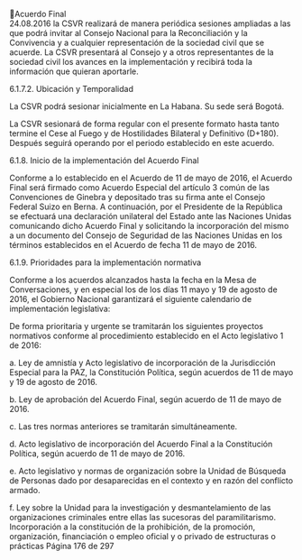 Acuerdo Final  
24.08.2016 
la CSVR realizará de manera periódica sesiones ampliadas a las que podrá invitar al Consejo Nacional para 
la Reconciliación y la Convivencia y a cualquier representación de la sociedad civil que se acuerde. La CSVR 
presentará al Consejo y a otros representantes de la sociedad civil los avances en la implementación y 
recibirá toda la información que quieran aportarle. 
 
6.1.7.2. Ubicación y Temporalidad 
 
La CSVR podrá sesionar inicialmente en La Habana. Su sede será Bogotá.  
 
La CSVR sesionará de forma regular con el presente formato hasta tanto termine el Cese al Fuego y de 
Hostilidades Bilateral y Definitivo (D+180). Después seguirá operando por el periodo establecido en este 
acuerdo.  
 
6.1.8. Inicio de la implementación del Acuerdo Final 
 
Conforme a lo establecido en el Acuerdo de 11 de mayo de 2016, el Acuerdo Final será firmado como 
Acuerdo Especial del artículo 3 común de las Convenciones de Ginebra y depositado tras su firma ante el 
Consejo  Federal  Suizo  en  Berna.  A  continuación,  por  el  Presidente  de  la  República  se  efectuará  una 
declaración unilateral del Estado ante las Naciones Unidas comunicando dicho Acuerdo Final y solicitando 
la  incorporación  del  mismo  a  un  documento  del  Consejo  de  Seguridad  de  las  Naciones  Unidas  en  los 
términos establecidos en el Acuerdo de fecha 11 de mayo de 2016. 
 
6.1.9. Prioridades para la implementación normativa 
 
Conforme a los acuerdos alcanzados hasta la fecha en la Mesa de Conversaciones, y en especial los de los 
días  11  mayo  y  19  de  agosto  de  2016,  el  Gobierno  Nacional  garantizará  el  siguiente  calendario  de 
implementación legislativa:   
 
De  forma  prioritaria  y  urgente  se  tramitarán  los  siguientes  proyectos  normativos  conforme  al 
procedimiento establecido en el Acto legislativo 1 de 2016: 
 
a.    Ley  de  amnistía  y  Acto  legislativo  de  incorporación  de  la  Jurisdicción  Especial  para  la  PAZ,  la 
Constitución Política, según acuerdos de 11 de mayo y 19 de agosto de 2016. 
 
b.    Ley de aprobación del Acuerdo Final, según acuerdo de 11 de mayo de 2016. 
 
c.    Las tres normas anteriores se tramitarán simultáneamente. 
 
d.    Acto legislativo de incorporación del Acuerdo Final a la Constitución Política, según acuerdo de 11 
de mayo de 2016. 
 
e.    Acto  legislativo  y  normas  de  organización  sobre  la  Unidad  de  Búsqueda  de  Personas  dado  por 
desaparecidas en el contexto y en razón del conflicto armado. 
 
f.    Ley sobre la Unidad para la investigación y desmantelamiento de las organizaciones criminales 
entre ellas las sucesoras del paramilitarismo. Incorporación a la constitución de la prohibición, de 
la promoción, organización, financiación o empleo oficial y o privado de estructuras o prácticas 
Página 176 de 297 
 

